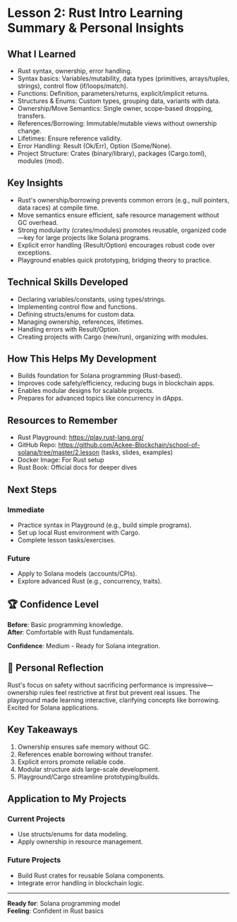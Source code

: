 # Lesson 2: Rust Intro Learning Summary & Personal Insights

## What I Learned
- Rust syntax, ownership, error handling.
- Syntax basics: Variables/mutability, data types (primitives, arrays/tuples, strings), control flow (if/loops/match).
- Functions: Definition, parameters/returns, explicit/implicit returns.
- Structures & Enums: Custom types, grouping data, variants with data.
- Ownership/Move Semantics: Single owner, scope-based dropping, transfers.
- References/Borrowing: Immutable/mutable views without ownership change.
- Lifetimes: Ensure reference validity.
- Error Handling: Result (Ok/Err), Option (Some/None).
- Project Structure: Crates (binary/library), packages (Cargo.toml), modules (mod).

## Key Insights
- Rust's ownership/borrowing prevents common errors (e.g., null pointers, data races) at compile time.
- Move semantics ensure efficient, safe resource management without GC overhead.
- Strong modularity (crates/modules) promotes reusable, organized code—key for large projects like Solana programs.
- Explicit error handling (Result/Option) encourages robust code over exceptions.
- Playground enables quick prototyping, bridging theory to practice.

## Technical Skills Developed
- Declaring variables/constants, using types/strings.
- Implementing control flow and functions.
- Defining structs/enums for custom data.
- Managing ownership, references, lifetimes.
- Handling errors with Result/Option.
- Creating projects with Cargo (new/run), organizing with modules.

## How This Helps My Development
- Builds foundation for Solana programming (Rust-based).
- Improves code safety/efficiency, reducing bugs in blockchain apps.
- Enables modular designs for scalable projects.
- Prepares for advanced topics like concurrency in dApps.

## Resources to Remember
- Rust Playground: https://play.rust-lang.org/
- GitHub Repo: https://github.com/Ackee-Blockchain/school-of-solana/tree/master/2.lesson (tasks, slides, examples)
- Docker Image: For Rust setup
- Rust Book: Official docs for deeper dives

## Next Steps
### **Immediate**
- Practice syntax in Playground (e.g., build simple programs).
- Set up local Rust environment with Cargo.
- Complete lesson tasks/exercises.

### **Future**
- Apply to Solana models (accounts/CPIs).
- Explore advanced Rust (e.g., concurrency, traits).

## 🏆 Confidence Level
**Before**: Basic programming knowledge.  
**After**: Comfortable with Rust fundamentals.

**Confidence**: Medium - Ready for Solana integration.

## 💭 Personal Reflection
Rust's focus on safety without sacrificing performance is impressive—ownership rules feel restrictive at first but prevent real issues. The playground made learning interactive, clarifying concepts like borrowing. Excited for Solana applications.

## Key Takeaways
1. Ownership ensures safe memory without GC.
2. References enable borrowing without transfer.
3. Explicit errors promote reliable code.
4. Modular structure aids large-scale development.
5. Playground/Cargo streamline prototyping/builds.

## Application to My Projects
### **Current Projects**
- Use structs/enums for data modeling.
- Apply ownership in resource management.

### **Future Projects**
- Build Rust crates for reusable Solana components.
- Integrate error handling in blockchain logic.

---
**Ready for**: Solana programming model  
**Feeling**: Confident in Rust basics
